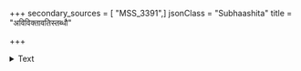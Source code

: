 +++
secondary_sources = [ "MSS_3391",]
jsonClass = "Subhaashita"
title = "अविविक्तावतिस्तब्धौ"

+++

<details><summary>Text</summary>

अविविक्तावतिस्तब्धौ स्तनावाढ्याविवादृतौ।  
विविक्तावानतावेव दरिद्राविव गर्हितौ॥
</details>
